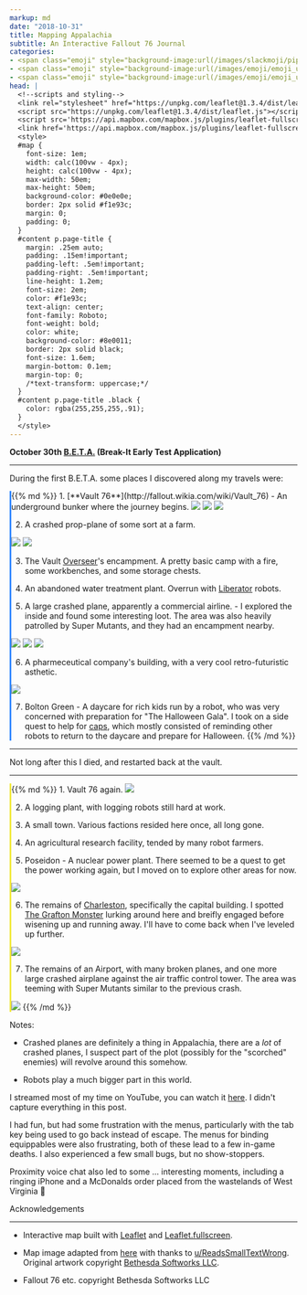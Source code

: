 ```yaml
---
markup: md
date: "2018-10-31"
title: Mapping Appalachia
subtitle: An Interactive Fallout 76 Journal
categories:
- <span class="emoji" style="background-image:url(/images/slackmoji/pipboy.png)" title=":pipboy:">:pipboy:</span>
- <span class="emoji" style="background-image:url(/images/emoji/emoji_u1f3ae.png)" title=":video_game:">:video_game:</span>
- <span class="emoji" style="background-image:url(/images/emoji/emoji_u1f5fa.png)" title=":map:">:map:</span>
head: |
  <!--scripts and styling-->
  <link rel="stylesheet" href="https://unpkg.com/leaflet@1.3.4/dist/leaflet.css" />
  <script src="https://unpkg.com/leaflet@1.3.4/dist/leaflet.js"></script>
  <script src='https://api.mapbox.com/mapbox.js/plugins/leaflet-fullscreen/v1.0.1/Leaflet.fullscreen.min.js'></script>
  <link href='https://api.mapbox.com/mapbox.js/plugins/leaflet-fullscreen/v1.0.1/leaflet.fullscreen.css' rel='stylesheet' />
  <style>
  #map {
    font-size: 1em;
    width: calc(100vw - 4px);
    height: calc(100vw - 4px);
    max-width: 50em;
    max-height: 50em;
    background-color: #0e0e0e;
    border: 2px solid #f1e93c;
    margin: 0;
    padding: 0;
  }
  #content p.page-title {
    margin: .25em auto;
    padding: .15em!important;
    padding-left: .5em!important;
    padding-right: .5em!important;
    line-height: 1.2em;
    font-size: 2em;
    color: #f1e93c;
    text-align: center;
    font-family: Roboto;
    font-weight: bold;
    color: white;
    background-color: #8e0011;
    border: 2px solid black;
    font-size: 1.6em;
    margin-bottom: 0.1em;
    margin-top: 0;
    /*text-transform: uppercase;*/
  }
  #content p.page-title .black {
    color: rgba(255,255,255,.91);
  }
  </style>
---
```

<!--title-->
<!--Mapping Fallout 76-->
<!--the map-->
<div class="full-page-width" style="padding: 0;">
    <div id="map" style="margin: 0 auto;"></div>
</div>

<p class="title" style="font-weight: bold; margin-top: .25em;">October 30th <a href="https://bethesda.net/en/article/XUtJrgiCgU6WqMASW8w0I/fallout-76-our-future-begins-together-in-beta">B.E.T.A.</a>  (Break-It Early Test Application)</p>
<hr>

During the first B.E.T.A. some places I discovered along my travels were:

<div style="border-left: 3px solid #3388ff">
{{% md %}}
1. [**Vault 76**](http://fallout.wikia.com/wiki/Vault_76) - An underground bunker where the journey begins.
  <img class="centered" src="/images/fallout76/photo_2018-10-31_01-06-00.jpg"/>
  <img class="centered" src="/images/fallout76/photo_2018-10-31_01-06-02.jpg" />
  <img class="centered" src="/images/fallout76/photo_2018-10-31_01-06-03.jpg"/>

2. A crashed prop-plane of some sort at a farm.
  <img class="centered" src="/images/fallout76/photo_2018-10-31_01-06-06.jpg"/>
  <img class="centered" src="/images/fallout76/photo_2018-10-31_01-06-07.jpg"/>

3. The Vault [Overseer](http://fallout.wikia.com/wiki/Vault_76_overseer)'s encampment. A pretty basic camp with a fire, some workbenches, and some storage chests.

4. An abandoned water treatment plant. Overrun with [Liberator](http://fallout.wikia.com/wiki/Liberator_(Fallout_76)) robots.

5. A large crashed plane, apparently a commercial airline. - 
  I explored the inside and found some interesting loot. The area was also heavily
patrolled by Super Mutants, and they had an encampment nearby.
  <img class="centered" src="/images/fallout76/photo_2018-10-31_01-06-10.jpg"/>
  <img class="centered" src="/images/fallout76/photo_2018-10-31_01-06-11.jpg"/>
  <img class="centered" src="/images/fallout76/photo_2018-10-31_01-06-11_2.jpg"/>

6. A pharmeceutical company's building, with a very cool retro-futuristic asthetic.
  <img class="centered" src="/images/fallout76/photo_2018-10-31_01-06-12.jpg"/>

7. Bolton Green - A daycare for rich kids run by a robot, who was very concerned 
with preparation for "The Halloween Gala". I took on a side quest to help for [caps](http://fallout.wikia.com/wiki/Bottle_cap), which mostly consisted of reminding other
robots to return to the daycare and prepare for Halloween.
{{% /md %}}
</div>

<hr>
<p class="centered-text">Not long after this I died, and restarted back at the vault.</p>
<hr>


<div style="border-left: 3px solid #f1e93c">
{{% md %}}
1. Vault 76 again.
  <img class="centered" src="/images/fallout76/photo_2018-10-31_01-21-57.jpg"/>

2. A logging plant, with logging robots still hard at work.

3. A small town. Various factions resided here once, all long gone.

4. An agricultural research facility, tended by many robot farmers.

5. Poseidon - A nuclear power plant. There seemed to be a quest to get the power
working again, but I moved on to explore other areas for now.
  <img class="centered" src="/images/fallout76/photo_2018-10-31_01-22-06.jpg"/>

6. The remains of [Charleston](https://en.wikipedia.org/wiki/Charleston,_West_Virginia), specifically the capital building. I spotted [The Grafton Monster](https://www.vgr.com/beasts-west-virginia-grafton-monster/) lurking around here and breifly engaged before wisening up and running away. I'll have to come back when I've leveled up further.
  <img class="centered" src="/images/fallout76/photo_2018-10-31_01-22-01.jpg"/>

7. The remains of an Airport, with many broken planes, and one more large crashed airplane
against the air traffic control tower. The area was teeming with Super Mutants similar
to the previous crash.
  <img class="centered" src="/images/fallout76/photo_2018-10-31_01-22-14.jpg"/>
{{% /md %}}
</div>

Notes:

- Crashed planes are definitely a thing in Appalachia, there are a _lot_ of
crashed planes, I suspect part of the plot (possibly for the "scorched" enemies)
will revolve around this somehow.

- Robots play a much bigger part in this world.

I streamed most of my time on YouTube, you can watch it [here](https://www.youtube.com/watch?v=npIzLI7kvU8). I didn't capture everything in this post.

I had fun, but had some frustration with the menus, particularly with the tab key
being used to go back instead of escape. The menus for binding equippables were 
also frustrating, both of these lead to a few in-game deaths. I also experienced
a few small bugs, but no show-stoppers.

Proximity voice chat also led to some ... interesting moments, including a
ringing iPhone and a McDonalds order placed from the wastelands of West 
Virginia <span class="emoji" style="background-image:url(/images/emoji/emoji_u1f914.png)" title=":thinking:">:thinking:</span>

<p class="title">Acknowledgements</p>
<hr>

- Interactive map built with [Leaflet](https://leafletjs.com) and [Leaflet.fullscreen](https://github.com/Leaflet/Leaflet.fullscreen).

- Map image adapted from [here](https://www.reddit.com/r/fo76/comments/9mgzfu/4k_composite_map_from_ign_gameplay_4356px_x_4356px/) with thanks to [u/ReadsSmallTextWrong](https://www.reddit.com/user/ReadsSmallTextWrong). Original artwork copyright [Bethesda Softworks LLC](https://bethesda.net).

- Fallout 76 etc. copyright Bethesda Softworks LLC

<!--the map script-->
<script>
// helper to treat xy coords as map latlng objects
var yx = L.latLng;
var xy = function(x, y) {
    if (L.Util.isArray(x)) {    // When doing xy([x, y]);
        return yx(x[1], x[0]);
    }
    return yx(y, x);  // When doing xy(x, y);
}

// create the map
var map = L.map('map', {
    crs: L.CRS.Simple,
    attributionControl: false,
    fullscreenControl: true,
    zoomDelta: 1,
    zoomSnap: 1,
});

// add the map image with bounds = image dimensions
// our map will be a square 4356 x 4356 px
var mapSize = 4356;
var bounds = [[0,0], [mapSize, mapSize]];
var image = L.imageOverlay('/images/fo76-map-optimized.jpg', bounds).addTo(map);
map.setMaxBounds(bounds);

// helper that computes minimum zoom level to show the entire map
function dimsToMinZoom() {
  var size = map.getSize();
  var minSize = Math.min(size.x, size.y);
  return -1 * Math.sqrt(mapSize / minSize);
}

// fix the zoom level
function fixZoom() {
  map.setMinZoom(dimsToMinZoom());
}
fixZoom();
map.options.zoomSnap = 0.00001;
// zoom all the way out, and bias towards the top
map.panTo(xy(mapSize/2, mapSize), {"animate": false});
map.setZoom(map.getMinZoom(), {"animate": false});
map.options.zoomSnap = 1;
map.on("resize", function(event) {
  fixZoom();
})

// locations in order
var vault76Pos = xy(1396, 2889.0);

function addLocations(color, locations) {
  for (var i = 0; i < locations.length; i++) {
  let location = locations[i];
  if (!('noMarker' in location)) {
    L.marker(location.pos).addTo(map).bindPopup(location.desc);
  }
  if (i != 0) {
    let params = {'color': color};
    L.polyline([locations[i-1].pos, location.pos], params).addTo(map);
    }
  }
}

addLocations('#3388ff', [
  {
    pos: vault76Pos,
    desc: '<span class="bold">Vault 76</span> - An underground bunker where the journey begins.',
  },
  {
    pos: xy(1396 + 90, 2889 - 330),
    desc: 'A crashed prop plane of some sort at a farm',
  },
  {
    pos: xy(1396 + 170, 2889 - 380),
    desc: "The Vault Overseer's encampment",
  },
  {
    pos: xy(1396 + 540, 2889 - 670),
    desc: "A water treatment plant",
  },
  {
    pos: xy(1396 + 650, 2889 - 500),
    desc: "A large crashed plane (apparently a commercial airline?)",
  },
  {
    pos: xy(1396 + 480, 2889 - 340),
    desc: "A pharmaceutical company",
  },
  {
    pos: xy(1396 + 870, 2889 - 300),
    desc: "Bolton Green - A day care for rich kids, run by robots",
  },
]);

addLocations('#f1e93c', [
  {
    pos: vault76Pos,
    noMarker: true,
  },
  {
    pos: xy(1396 + 5, 2889 - 240),
    desc: 'A logging plant, with logging robots still hard at work.',
  },
  {
    pos: xy(1396 + 20, 2889 - 520),
    desc: 'A small town - Various factions resided here once, all long gone.',
  },
  {
    pos: xy(1396 - 80, 2889 - 550),
    desc: 'An agricultural research facility, teeming with robot farmers.',
  },
  {
    pos: xy(1396 - 250, 2889 - 1050),
    desc: 'Poseidon - A nuclear power plant.',
  },
  {
    pos: xy(1396 + 130, 2889 - 1200),
    desc: 'The remains of Charleston',
  },
  {
    pos: xy(1396 + 110, 2889 - 1060),
    desc: 'The remains of an Airport',
  },
]);

</script>
